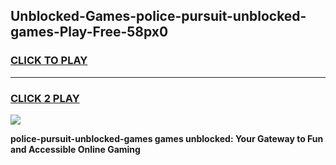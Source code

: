 
## Unblocked-Games-police-pursuit-unblocked-games-Play-Free-58px0
<h3>
<a href="https://premium76.site?title=police-pursuit-unblocked-games&ref=23A">CLICK TO PLAY</a></h3>
<hr>

<h3>
<a href="https://premium76.site?title=police-pursuit-unblocked-games&ref=23A">CLICK 2 PLAY</a>
  
</h3>

<a href="https://premium76.site?title=police-pursuit-unblocked-games&ref=23A"><img src="https://clearcache.store/games.png"></a>


**police-pursuit-unblocked-games games unblocked: Your Gateway to Fun and Accessible Online Gaming**
